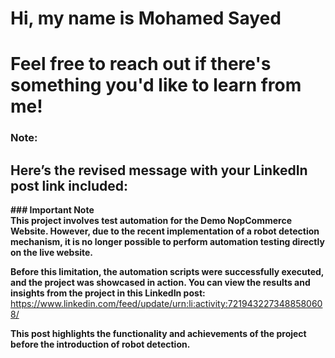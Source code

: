 # Hi, my name is Mohamed Sayed
# Feel free to reach out if there's something you'd like to learn from me!

### Note:
## Here’s the revised message with your LinkedIn post link included:



**### Important Note**  
**This project involves test automation for the Demo NopCommerce Website. However, due to the recent implementation of a robot detection mechanism, it is no longer possible to perform automation testing directly on the live website.**  

**Before this limitation, the automation scripts were successfully executed, and the project was showcased in action. You can view the results and insights from the project in this LinkedIn post:**  
https://www.linkedin.com/feed/update/urn:li:activity:7219432273488580608/  

**This post highlights the functionality and achievements of the project before the introduction of robot detection.**



